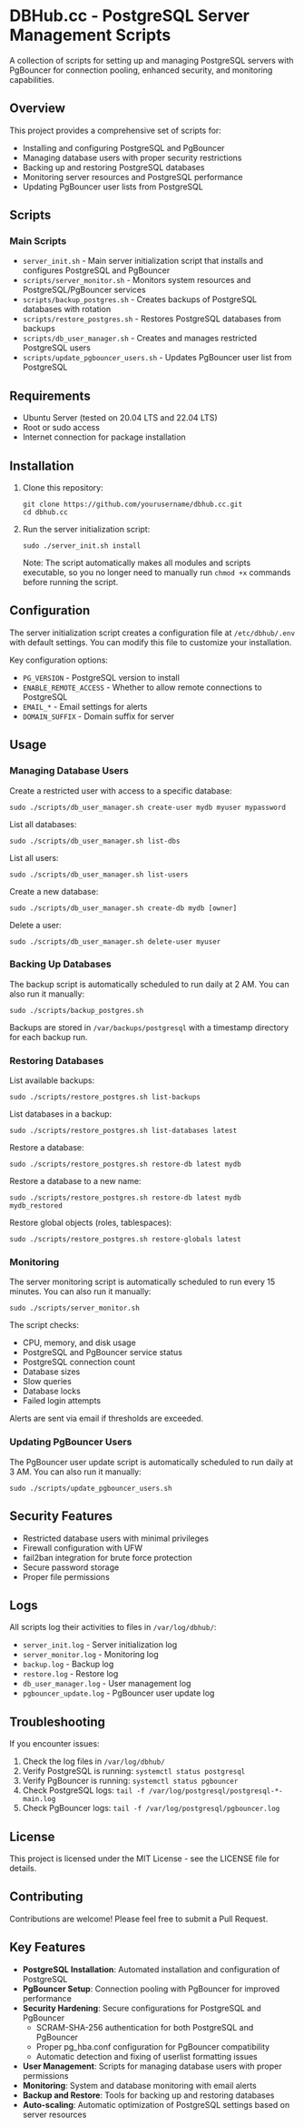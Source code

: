 # DBHub.cc - PostgreSQL Server Management Scripts

A collection of scripts for setting up and managing PostgreSQL servers with PgBouncer for connection pooling, enhanced security, and monitoring capabilities.

## Overview

This project provides a comprehensive set of scripts for:

- Installing and configuring PostgreSQL and PgBouncer
- Managing database users with proper security restrictions
- Backing up and restoring PostgreSQL databases
- Monitoring server resources and PostgreSQL performance
- Updating PgBouncer user lists from PostgreSQL

## Scripts

### Main Scripts

- `server_init.sh` - Main server initialization script that installs and configures PostgreSQL and PgBouncer
- `scripts/server_monitor.sh` - Monitors system resources and PostgreSQL/PgBouncer services
- `scripts/backup_postgres.sh` - Creates backups of PostgreSQL databases with rotation
- `scripts/restore_postgres.sh` - Restores PostgreSQL databases from backups
- `scripts/db_user_manager.sh` - Creates and manages restricted PostgreSQL users
- `scripts/update_pgbouncer_users.sh` - Updates PgBouncer user list from PostgreSQL

## Requirements

- Ubuntu Server (tested on 20.04 LTS and 22.04 LTS)
- Root or sudo access
- Internet connection for package installation

## Installation

1. Clone this repository:
   ```
   git clone https://github.com/yourusername/dbhub.cc.git
   cd dbhub.cc
   ```

2. Run the server initialization script:
   ```
   sudo ./server_init.sh install
   ```

   Note: The script automatically makes all modules and scripts executable, so you no longer need to manually run `chmod +x` commands before running the script.

## Configuration

The server initialization script creates a configuration file at `/etc/dbhub/.env` with default settings. You can modify this file to customize your installation.

Key configuration options:

- `PG_VERSION` - PostgreSQL version to install
- `ENABLE_REMOTE_ACCESS` - Whether to allow remote connections to PostgreSQL
- `EMAIL_*` - Email settings for alerts
- `DOMAIN_SUFFIX` - Domain suffix for server

## Usage

### Managing Database Users

Create a restricted user with access to a specific database:

```
sudo ./scripts/db_user_manager.sh create-user mydb myuser mypassword
```

List all databases:

```
sudo ./scripts/db_user_manager.sh list-dbs
```

List all users:

```
sudo ./scripts/db_user_manager.sh list-users
```

Create a new database:

```
sudo ./scripts/db_user_manager.sh create-db mydb [owner]
```

Delete a user:

```
sudo ./scripts/db_user_manager.sh delete-user myuser
```

### Backing Up Databases

The backup script is automatically scheduled to run daily at 2 AM. You can also run it manually:

```
sudo ./scripts/backup_postgres.sh
```

Backups are stored in `/var/backups/postgresql` with a timestamp directory for each backup run.

### Restoring Databases

List available backups:

```
sudo ./scripts/restore_postgres.sh list-backups
```

List databases in a backup:

```
sudo ./scripts/restore_postgres.sh list-databases latest
```

Restore a database:

```
sudo ./scripts/restore_postgres.sh restore-db latest mydb
```

Restore a database to a new name:

```
sudo ./scripts/restore_postgres.sh restore-db latest mydb mydb_restored
```

Restore global objects (roles, tablespaces):

```
sudo ./scripts/restore_postgres.sh restore-globals latest
```

### Monitoring

The server monitoring script is automatically scheduled to run every 15 minutes. You can also run it manually:

```
sudo ./scripts/server_monitor.sh
```

The script checks:
- CPU, memory, and disk usage
- PostgreSQL and PgBouncer service status
- PostgreSQL connection count
- Database sizes
- Slow queries
- Database locks
- Failed login attempts

Alerts are sent via email if thresholds are exceeded.

### Updating PgBouncer Users

The PgBouncer user update script is automatically scheduled to run daily at 3 AM. You can also run it manually:

```
sudo ./scripts/update_pgbouncer_users.sh
```

## Security Features

- Restricted database users with minimal privileges
- Firewall configuration with UFW
- fail2ban integration for brute force protection
- Secure password storage
- Proper file permissions

## Logs

All scripts log their activities to files in `/var/log/dbhub/`:

- `server_init.log` - Server initialization log
- `server_monitor.log` - Monitoring log
- `backup.log` - Backup log
- `restore.log` - Restore log
- `db_user_manager.log` - User management log
- `pgbouncer_update.log` - PgBouncer user update log

## Troubleshooting

If you encounter issues:

1. Check the log files in `/var/log/dbhub/`
2. Verify PostgreSQL is running: `systemctl status postgresql`
3. Verify PgBouncer is running: `systemctl status pgbouncer`
4. Check PostgreSQL logs: `tail -f /var/log/postgresql/postgresql-*-main.log`
5. Check PgBouncer logs: `tail -f /var/log/postgresql/pgbouncer.log`

## License

This project is licensed under the MIT License - see the LICENSE file for details.

## Contributing

Contributions are welcome! Please feel free to submit a Pull Request.

## Key Features

- **PostgreSQL Installation**: Automated installation and configuration of PostgreSQL
- **PgBouncer Setup**: Connection pooling with PgBouncer for improved performance
- **Security Hardening**: Secure configurations for PostgreSQL and PgBouncer
  - SCRAM-SHA-256 authentication for both PostgreSQL and PgBouncer
  - Proper pg_hba.conf configuration for PgBouncer compatibility
  - Automatic detection and fixing of userlist formatting issues
- **User Management**: Scripts for managing database users with proper permissions
- **Monitoring**: System and database monitoring with email alerts
- **Backup and Restore**: Tools for backing up and restoring databases
- **Auto-scaling**: Automatic optimization of PostgreSQL settings based on server resources